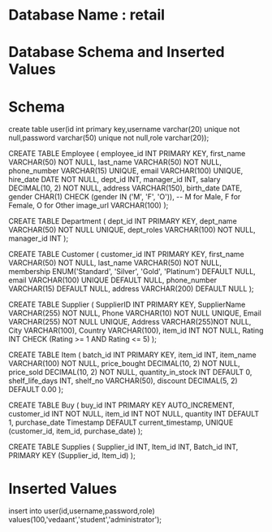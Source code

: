 # Database Name : retail
# Database Schema and Inserted Values

# Schema
create table user(id int primary key,username varchar(20) unique not null,password varchar(50) unique not null,role varchar(20));

CREATE TABLE Employee (
    employee_id INT PRIMARY KEY,
    first_name VARCHAR(50) NOT NULL,
    last_name VARCHAR(50) NOT NULL,
    phone_number VARCHAR(15) UNIQUE,
    email VARCHAR(100) UNIQUE,
    hire_date DATE NOT NULL,
    dept_id INT,
    manager_id INT,
    salary DECIMAL(10, 2) NOT NULL,
    address VARCHAR(150),
    birth_date DATE,
    gender CHAR(1) CHECK (gender IN ('M', 'F', 'O')), -- M for Male, F for Female, O for Other
    image_url VARCHAR(100)
);

CREATE TABLE Department (
    dept_id INT PRIMARY KEY,
    dept_name VARCHAR(50) NOT NULL UNIQUE,
    dept_roles VARCHAR(100) NOT NULL,
    manager_id INT
);

CREATE TABLE Customer (
    customer_id INT PRIMARY KEY,
    first_name VARCHAR(50) NOT NULL,
    last_name VARCHAR(50) NOT NULL,
    membership ENUM('Standard', 'Silver', 'Gold', 'Platinum') DEFAULT NULL,
    email VARCHAR(100) UNIQUE DEFAULT NULL,
    phone_number VARCHAR(15) DEFAULT NULL,
    address VARCHAR(200) DEFAULT NULL
);

CREATE TABLE Supplier (
    SupplierID INT PRIMARY KEY,
    SupplierName VARCHAR(255) NOT NULL,
    Phone VARCHAR(10) NOT NULL UNIQUE,
    Email VARCHAR(255) NOT NULL UNIQUE,
    Address VARCHAR(255)NOT NULL,
    City VARCHAR(100),
    Country VARCHAR(100),
    item_id INT NOT NULL,
    Rating INT CHECK (Rating >= 1 AND Rating <= 5)
);

CREATE TABLE Item (
	batch_id INT PRIMARY KEY,
    item_id INT,
    item_name VARCHAR(100) NOT NULL,
    price_bought DECIMAL(10, 2) NOT NULL,
    price_sold DECIMAL(10, 2) NOT NULL,
    quantity_in_stock INT DEFAULT 0,
    shelf_life_days INT,
    shelf_no VARCHAR(50),
    discount DECIMAL(5, 2) DEFAULT 0.00
);

CREATE TABLE Buy (
    buy_id INT PRIMARY KEY AUTO_INCREMENT,
    customer_id INT NOT NULL,
    item_id INT NOT NULL,
    quantity INT DEFAULT 1,
    purchase_date Timestamp DEFAULT current_timestamp,
    UNIQUE (customer_id, item_id, purchase_date)
);

CREATE TABLE Supplies (
    Supplier_id INT,
    Item_id INT,
    Batch_id INT,
    PRIMARY KEY (Supplier_id, Item_id)
);

# Inserted Values
insert into user(id,username,password,role) values(100,'vedaant','student','administrator');

